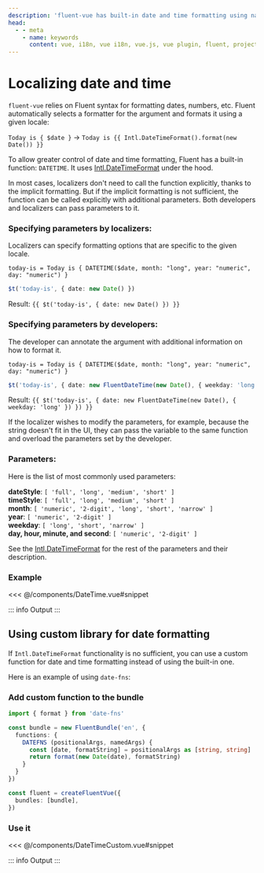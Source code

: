 ```yaml
---
description: 'fluent-vue has built-in date and time formatting using native js methods. But it allows custom implementation using any library you want: dayjs, date-fns, moment, etc.'
head:
  - - meta
    - name: keywords
      content: vue, i18n, vue i18n, vue.js, vue plugin, fluent, project fluent, vue date format, vue datetime
---
```


<script setup>
  import DateTimeComponent from '../components/DateTime.vue'
  import DateTimeCustom from '../components/DateTimeCustom.vue'

  import { FluentDateTime } from '@fluent/bundle'
</script>

# Localizing date and time

`fluent-vue` relies on Fluent syntax for formatting dates, numbers, etc. Fluent automatically selects a formatter for the argument and formats it using a given locale:

`Today is { $date }` -> `Today is {{ Intl.DateTimeFormat().format(new Date()) }}`

To allow greater control of date and time formatting, Fluent has a built-in function: `DATETIME`. It uses [Intl.DateTimeFormat](https://developer.mozilla.org/en-US/docs/Web/JavaScript/Reference/Global_Objects/Intl/DateTimeFormat) under the hood.

In most cases, localizers don't need to call the function explicitly, thanks to the implicit formatting. But if the implicit formatting is not sufficient, the function can be called explicitly with additional parameters. Both developers and localizers can pass parameters to it.

### Specifying parameters by localizers:

Localizers can specify formatting options that are specific to the given locale.

```ftl
today-is = Today is { DATETIME($date, month: "long", year: "numeric", day: "numeric") }
```

```ts
$t('today-is', { date: new Date() })
```

Result: `{{ $t('today-is', { date: new Date() }) }}`

### Specifying parameters by developers:

The developer can annotate the argument with additional information on how to format it.

```ftl
today-is = Today is { DATETIME($date, month: "long", year: "numeric", day: "numeric") }
```

```ts
$t('today-is', { date: new FluentDateTime(new Date(), { weekday: 'long' }) })
```

Result: `{{ $t('today-is', { date: new FluentDateTime(new Date(), { weekday: 'long' }) }) }}`

If the localizer wishes to modify the parameters, for example, because the string doesn't fit in the UI, they can pass the variable to the same function and overload the parameters set by the developer.

### Parameters:

Here is the list of most commonly used parameters:

**dateStyle**: `[ 'full', 'long', 'medium', 'short' ]`  
**timeStyle**: `[ 'full', 'long', 'medium', 'short' ]`  
**month**: `[ 'numeric', '2-digit', 'long', 'short', 'narrow' ]`  
**year**: `[ 'numeric', '2-digit' ]`  
**weekday**: `[ 'long', 'short', 'narrow' ]`  
**day, hour, minute, and second**: `[ 'numeric', '2-digit' ]`  

See the [Intl.DateTimeFormat](https://developer.mozilla.org/en-US/docs/Web/JavaScript/Reference/Global_Objects/Intl/DateTimeFormat) for the rest of the parameters and their description.

### Example

<<< @/components/DateTime.vue#snippet

::: info Output
<date-time-component />
:::

## Using custom library for date formatting

If `Intl.DateTimeFormat` functionality is no sufficient, you can use a custom function for date and time formatting instead of using the built-in one.

Here is an example of using `date-fns`:

### Add custom function to the bundle

```ts
import { format } from 'date-fns'

const bundle = new FluentBundle('en', {
  functions: {
    DATEFNS (positionalArgs, namedArgs) {
      const [date, formatString] = positionalArgs as [string, string]
      return format(new Date(date), formatString)
    }
  }
})

const fluent = createFluentVue({
  bundles: [bundle],
})
```

### Use it

<<< @/components/DateTimeCustom.vue#snippet

::: info Output
<date-time-custom />
:::